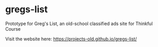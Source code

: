 # gregs-list
Prototype for Greg's List, an old-school classified ads site for Thinkful Course

Visit the website here: https://projects-old.github.io/gregs-list/
